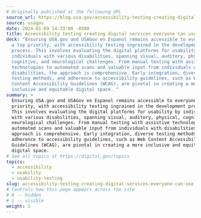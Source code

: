 ```yaml
---
# Originally published at the following URL
source_url: https://blog.usa.gov/accessibility-testing-creating-digital-services-everyone-can-use
source: usagov
date: 2024-01-09 14:33:00 -0500
title: Accessibility testing creating digital services everyone can use
deck: "Ensuring USA.gov and USAGov en Espanol remains accessible to everyone is
  a top priority, with accessibility testing ingrained in the development
  process. This involves evaluating the digital platforms for usability by
  individuals with various disabilities, spanning visual, auditory, physical,
  cognitive, and neurological challenges. From manual testing with assistive
  technologies to automated scans and valuable input from individuals with
  disabilities, the approach is comprehensive. Early integration, diverse
  testing methods, and adherence to accessibility guidelines, such as Web
  Content Accessibility Guidelines (WCAG), are pivotal in creating a more
  inclusive and equitable digital space. "
summary: >
  Ensuring USA.gov and USAGov en Espanol remains accessible to everyone is a top
  priority, with accessibility testing ingrained in the development process.
  This involves evaluating the digital platforms for usability by individuals
  with various disabilities, spanning visual, auditory, physical, cognitive, and
  neurological challenges. From manual testing with assistive technologies to
  automated scans and valuable input from individuals with disabilities, the
  approach is comprehensive. Early integration, diverse testing methods, and
  adherence to accessibility guidelines, such as Web Content Accessibility
  Guidelines (WCAG), are pivotal in creating a more inclusive and equitable
  digital space. 
# See all topics at https://digital.gov/topics
topics:
  - accessibility
  - usability
  - usability-testing
slug: accessibility-testing-creating-digital-services-everyone-can-use
# Controls how this page appears across the site
# 0 -- hidden
# 1 -- visible
weight: 1
---
```

